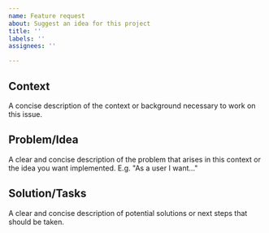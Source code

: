 ```yaml
---
name: Feature request
about: Suggest an idea for this project
title: ''
labels: ''
assignees: ''

---
```


## Context
A concise description of the context or background necessary to work on this issue.

## Problem/Idea
A clear and concise description of the problem that arises in this context or the idea you want implemented. 
E.g. "As a user I want..."

## Solution/Tasks
A clear and concise description of potential solutions or next steps that should be taken.
